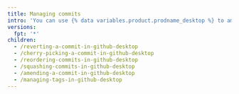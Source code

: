 ```yaml
---
title: Managing commits
intro: 'You can use {% data variables.product.prodname_desktop %} to amend, cherry-pick, reorder, revert, and squash commits.'
versions:
  fpt: '*'
children:
  - /reverting-a-commit-in-github-desktop
  - /cherry-picking-a-commit-in-github-desktop
  - /reordering-commits-in-github-desktop
  - /squashing-commits-in-github-desktop
  - /amending-a-commit-in-github-desktop
  - /managing-tags-in-github-desktop
---
```


